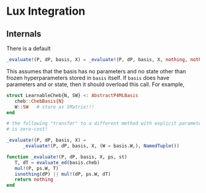 
# Lux Integration


## Internals 

There is a default 
```julia
_evaluate!(P, dP, basis, X) = _evaluate!(P, dP, basis, X, nothing, nothing) 
```
This assumes that the basis has no parameters and no state other than 
frozen hyperparameters stored in `basis` itself. If `basis` does have parameters 
and or state, then it should overload this call. For example, 

```julia
struct LearnableCheb{N, SW} <: AbstractP4MLBasis 
   cheb::ChebBasis{N}
   W::SW   # store as SMatrix!!!
end

# the following "transfer" to a different method with explicit parameters 
# is zero-cost! 

_evaluate!(P, dP, basis, X) = 
      _evaluate!(P, dP, basis, X, (W = basis.W,), NamedTuple())

function _evaluate!(P, dP, basis, X, ps, st)
   T, dT = evaluate_ed(basis.cheb) 
   mul!(P, ps.W, T)
   isnothing(dP) || mul!(dP, ps.W, dT)   
   return nothing 
end
```
